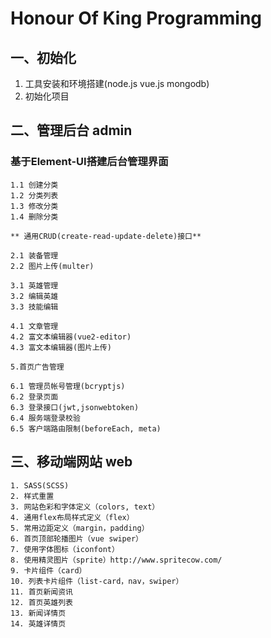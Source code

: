# Honour Of King Programming

## 一、初始化
1. 工具安装和环境搭建(node.js vue.js mongodb)
2. 初始化项目

## 二、管理后台 admin
### 基于Element-UI搭建后台管理界面

    1.1 创建分类
    1.2 分类列表
    1.3 修改分类
    1.4 删除分类
    
    ** 通用CRUD(create-read-update-delete)接口**

    2.1 装备管理
    2.2 图片上传(multer)

    3.1 英雄管理
    3.2 编辑英雄
    3.3 技能编辑

    4.1 文章管理
    4.2 富文本编辑器(vue2-editor)
    4.3 富文本编辑器(图片上传)

    5.首页广告管理

    6.1 管理员帐号管理(bcryptjs)
    6.2 登录页面
    6.3 登录接口(jwt,jsonwebtoken)
    6.4 服务端登录校验
    6.5 客户端路由限制(beforeEach, meta)

## 三、移动端网站 web
    1. SASS(SCSS)
    2. 样式重置
    3. 网站色彩和字体定义（colors, text）
    4. 通用flex布局样式定义（flex）
    5. 常用边距定义（margin，padding）
    6. 首页顶部轮播图片（vue swiper）
    7. 使用字体图标（iconfont）
    8. 使用精灵图片（sprite）http://www.spritecow.com/
    9. 卡片组件（card）
    10. 列表卡片组件（list-card，nav，swiper）
    11. 首页新闻资讯
    12. 首页英雄列表
    13. 新闻详情页
    14. 英雄详情页
